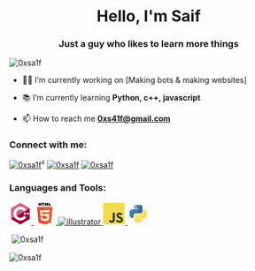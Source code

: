 <h1 align="center">Hello, I'm Saif</h1>
<h3 align="center">Just a guy who likes to learn more things</h3>

<p align="left"> <img src="https://komarev.com/ghpvc/?username=0xsa1f&label=Profile%20views&color=0e75b6&style=flat" alt="0xsa1f" /> </p>

- 👨‍💻 I’m currently working on [Making bots & making websites]

- 📚 I’m currently learning **Python, c++, javascript**

- 📫 How to reach me **0xs41f@gmail.com**

<h3 align="left">Connect with me:</h3>
<p align="left">
<a href="https://twitter.com/0xsa1f" target="blank"><img align="center" src="https://raw.githubusercontent.com/rahuldkjain/github-profile-readme-generator/master/src/images/icons/Social/twitter.svg" alt="0xsa1f" height="30" width="40" /></a>²
<a href="https://instagram.com/0xsa1f" target="blank"><img align="center" src="https://raw.githubusercontent.com/rahuldkjain/github-profile-readme-generator/master/src/images/icons/Social/instagram.svg" alt="0xsa1f" height="30" width="40" /></a>
<a href="https://youtube.com/channel/UC9DQi_fX6zsBK5o7dioVLnA" target="blank"><img align="center" src="https://raw.githubusercontent.com/rahuldkjain/github-profile-readme-generator/master/src/images/icons/Social/youtube.svg" alt="0xsa1f" height="30" width="40" /></a>
</p>

<h3 align="left">Languages and Tools:</h3>
<p align="left"> <a href="https://www.w3schools.com/cpp/" target="_blank" rel="noreferrer"> <img src="https://raw.githubusercontent.com/devicons/devicon/master/icons/cplusplus/cplusplus-original.svg" alt="cplusplus" width="40" height="40"/> </a> <a href="https://www.w3.org/html/" target="_blank" rel="noreferrer"> <img src="https://raw.githubusercontent.com/devicons/devicon/master/icons/html5/html5-original-wordmark.svg" alt="html5" width="40" height="40"/> </a> <a href="https://www.adobe.com/in/products/illustrator.html" target="_blank" rel="noreferrer"> <img src="https://www.vectorlogo.zone/logos/adobe_illustrator/adobe_illustrator-icon.svg" alt="illustrator" width="40" height="40"/> </a> <a href="https://developer.mozilla.org/en-US/docs/Web/JavaScript" target="_blank" rel="noreferrer"> <img src="https://raw.githubusercontent.com/devicons/devicon/master/icons/javascript/javascript-original.svg" alt="javascript" width="40" height="40"/> </a> <a href="https://www.python.org" target="_blank" rel="noreferrer"> <img src="https://raw.githubusercontent.com/devicons/devicon/master/icons/python/python-original.svg" alt="python" width="40" height="40"/> </a> </p>


<p> <img align="center" src="https://github-readme-stats.vercel.app/api?username=0xsa1f&show_icons=true&locale=en" alt="0xsa1f" /></p>

<p><img align="center" src="https://github-readme-streak-stats.herokuapp.com/?user=0xsa1f&" alt="0xsa1f" /></p>
